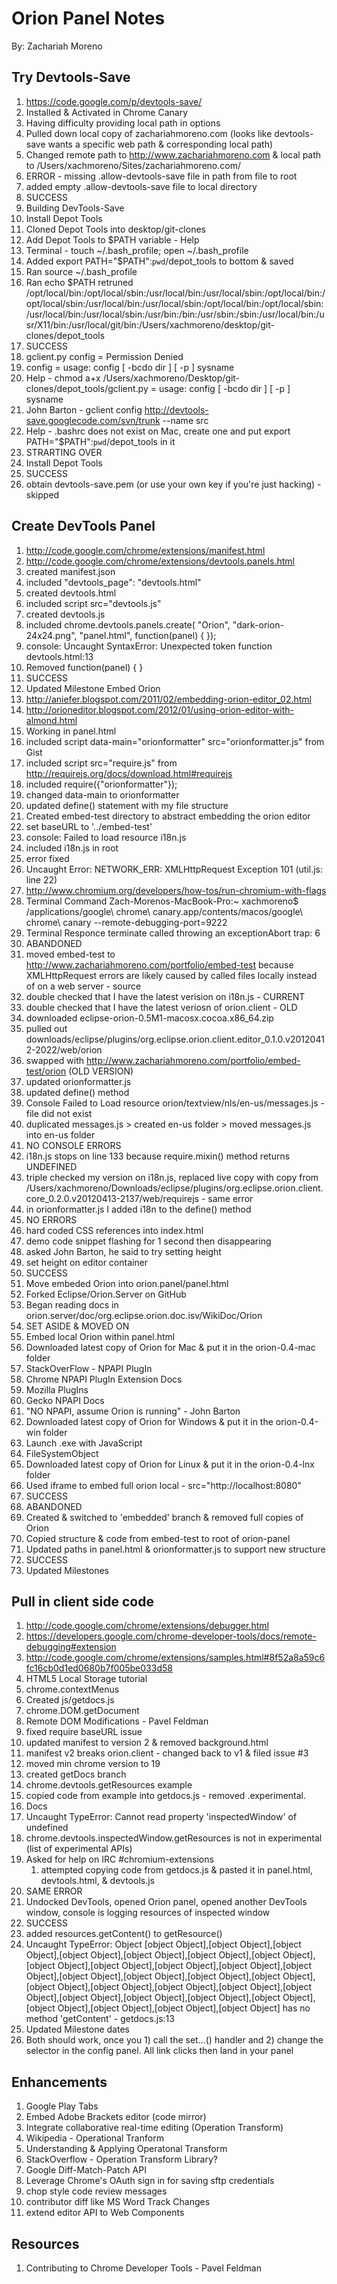 # Orion Panel Notes
By: Zachariah Moreno

## Try Devtools-Save
1. https://code.google.com/p/devtools-save/
2. Installed & Activated in Chrome Canary
3. Having difficulty providing local path in options
4. Pulled down local copy of zachariahmoreno.com (looks like devtools-save wants a specific web path & corresponding local path)
5. Changed remote path to http://www.zachariahmoreno.com & local path to /Users/xachmoreno/Sites/zachariahmoreno.com/
6. ERROR - missing .allow-devtools-save file in path from file to root
7. added empty .allow-devtools-save file to local directory
8. SUCCESS
9. Building DevTools-Save
10. Install Depot Tools
11. Cloned Depot Tools into desktop/git-clones
12. Add Depot Tools to $PATH variable - Help
13. Terminal - touch ~/.bash_profile; open ~/.bash_profile
14. Added export PATH="$PATH":`pwd`/depot_tools to bottom & saved
15. Ran source ~/.bash_profile
16. Ran echo $PATH retruned /opt/local/bin:/opt/local/sbin:/usr/local/bin:/usr/local/sbin:/opt/local/bin:/opt/local/sbin:/usr/local/bin:/usr/local/sbin:/opt/local/bin:/opt/local/sbin:/usr/local/bin:/usr/local/sbin:/usr/bin:/bin:/usr/sbin:/sbin:/usr/local/bin:/usr/X11/bin:/usr/local/git/bin:/Users/xachmoreno/desktop/git-clones/depot_tools
17. SUCCESS
18. gclient.py config = Permission Denied
19. config = usage: config [ -bcdo dir ] [ -p ] sysname
20. Help - chmod a+x /Users/xachmoreno/Desktop/git-clones/depot_tools/gclient.py  = usage: config [ -bcdo dir ] [ -p ] sysname
21. John Barton - gclient config http://devtools-save.googlecode.com/svn/trunk --name src 
22. Help - .bashrc does not exist on Mac, create one and put export PATH="$PATH":`pwd`/depot_tools in it
23. STRARTING OVER
24. Install Depot Tools
25. SUCCESS
26. obtain devtools-save.pem (or use your own key if you're just hacking) - skipped

## Create DevTools Panel
1. http://code.google.com/chrome/extensions/manifest.html
2. http://code.google.com/chrome/extensions/devtools.panels.html
3. created manifest.json
4. included "devtools_page": "devtools.html"
5. created devtools.html
6. included script src="devtools.js"
7. created devtools.js
8. included chrome.devtools.panels.create( "Orion", "dark-orion-24x24.png", "panel.html", function(panel) {  });
9. console: Uncaught SyntaxError: Unexpected token function devtools.html:13
10. Removed function(panel) {  }
11. SUCCESS
12. Updated Milestone
Embed Orion
13. http://aniefer.blogspot.com/2011/02/embedding-orion-editor_02.html
14. http://orioneditor.blogspot.com/2012/01/using-orion-editor-with-almond.html
15. Working in panel.html
16. included script data-main="orionformatter" src="orionformatter.js" from Gist
17. included script src="require.js" from http://requirejs.org/docs/download.html#requirejs
18. included require({"orionformatter"});
19. changed data-main to orionformatter
20. updated define() statement with my file structure
21. Created embed-test directory to abstract embedding the orion editor
22. set baseURL to '../embed-test'
23. console: Failed to load resource i18n.js
24. included i18n.js in root
25. error fixed
26. Uncaught Error: NETWORK_ERR: XMLHttpRequest Exception 101 (util.js: line 22)
27. http://www.chromium.org/developers/how-tos/run-chromium-with-flags
28. Terminal Command Zach-Morenos-MacBook-Pro:~ xachmoreno$ /applications/google\ chrome\ canary.app/contents/macos/google\ chrome\ canary --remote-debugging-port=9222
29. Terminal Responce terminate called throwing an exceptionAbort trap: 6
30. ABANDONED
31. moved embed-test to http://www.zachariahmoreno.com/portfolio/embed-test because XMLHttpRequest errors are likely caused by called files locally instead of on a web server - source
32. double checked that I have the latest verision on i18n.js - CURRENT
33. double checked that I have the latest veriosn of orion.client - OLD
34. downloaded eclipse-orion-0.5M1-macosx.cocoa.x86_64.zip
35. pulled out downloads/eclipse/plugins/org.eclipse.orion.client.editor_0.1.0.v20120412-2022/web/orion
36. swapped with http://www.zachariahmoreno.com/portfolio/embed-test/orion (OLD VERSION)
37. updated orionformatter.js
38. updated define() method
39. Console Failed to Load resource orion/textview/nls/en-us/messages.js - file did not exist
40. duplicated messages.js > created en-us folder > moved messages.js into en-us folder
41. NO CONSOLE ERRORS
42. i18n.js stops on line 133 because require.mixin() method returns UNDEFINED
43. triple checked my version on i18n.js, replaced live copy with copy from /Users/xachmoreno/Downloads/eclipse/plugins/org.eclipse.orion.client.core_0.2.0.v20120413-2137/web/requirejs - same error
44. in orionformatter.js I added i18n to the define() method
45. NO ERRORS
46. hard coded CSS references into index.html
47. demo code snippet flashing for 1 second then disappearing
48. asked John Barton, he said to try setting height
49. set height on editor container
50. SUCCESS
51. Move embeded Orion into orion.panel/panel.html
52. Forked Eclipse/Orion.Server on GitHub
53. Began reading docs in orion.server/doc/org.eclipse.orion.doc.isv/WikiDoc/Orion
54. SET ASIDE & MOVED ON
55. Embed local Orion within panel.html
56. Downloaded latest copy of Orion for Mac & put it in the orion-0.4-mac folder
57. StackOverFlow - NPAPI PlugIn
58. Chrome NPAPI PlugIn Extension Docs
59. Mozilla PlugIns
60. Gecko NPAPI Docs
61. "NO NPAPI, assume Orion is running" - John Barton
62. Downloaded latest copy of Orion for Windows & put it in the orion-0.4-win folder
63. Launch .exe with JavaScript
64. FileSystemObject
65. Downloaded latest copy of Orion for Linux & put it in the orion-0.4-lnx folder
66. Used iframe to embed full orion local - src="http://localhost:8080"
67. SUCCESS
68. ABANDONED
69. Created & switched to 'embedded' branch & removed full copies of Orion
70. Copied structure & code from embed-test to root of orion-panel
71. Updated paths in panel.html & orionformatter.js to support new structure
72. SUCCESS
73. Updated Milestones

## Pull in client side code
1. http://code.google.com/chrome/extensions/debugger.html
2. https://developers.google.com/chrome-developer-tools/docs/remote-debugging#extension
3. http://code.google.com/chrome/extensions/samples.html#8f52a8a59c6fc16cb0d1ed0680b7f005be033d58
4. HTML5 Local Storage tutorial
5. chrome.contextMenus
6. Created js/getdocs.js
7. chrome.DOM.getDocument
8. Remote DOM Modifications - Pavel Feldman
9. fixed require baseURL issue
10. updated manifest to version 2 & removed background.html
11. manifest v2 breaks orion.client - changed back to v1 & filed issue #3
12. moved min chrome version to 19
13. created getDocs branch
14. chrome.devtools.getResources example
15. copied code from example into getdocs.js - removed .experimental.
16. Docs
17. Uncaught TypeError: Cannot read property 'inspectedWindow' of undefined
18. chrome.devtools.inspectedWindow.getResources is not in experimental (list of experimental APIs)
19. Asked for help on IRC #chromium-extensions
	1.	attempted copying code from getdocs.js & pasted it in panel.html, devtools.html, & devtools.js
20. SAME ERROR
21. Undocked DevTools, opened Orion panel, opened another DevTools window, console is logging resources of inspected window
22. SUCCESS
23. added resources.getContent() to getResource()
24. Uncaught TypeError: Object [object Object],[object Object],[object Object],[object Object],[object Object],[object Object],[object Object],[object Object],[object Object],[object Object],[object Object],[object Object],[object Object],[object Object],[object Object],[object Object],[object Object],[object Object],[object Object],[object Object],[object Object],[object Object],[object Object],[object Object],[object Object],[object Object],[object Object],[object Object],[object Object] has no method 'getContent' - getdocs.js:13
25. Updated Milestone dates
26. Both should work, once you 1) call the set...() handler and 2) change the selector in the config panel. All link clicks then land in your panel

## Enhancements
1. Google Play Tabs
2. Embed Adobe Brackets editor (code mirror)
3. Integrate collaborative real-time editing (Operation Transform)
4. Wikipedia - Operational Tranform
5. Understanding & Applying Operatonal Transform
6. StackOverflow - Operation Transform Library?
7. Google Diff-Match-Patch API
8. Leverage Chrome's OAuth sign in for saving sftp credentials
9. chop style code review messages
10. contributor diff like MS Word Track Changes
11. extend editor API to Web Components

## Resources
1. Contributing to Chrome Developer Tools - Pavel Feldman

